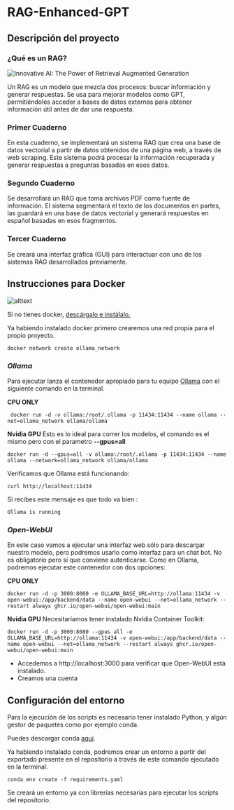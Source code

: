 
# RAG-Enhanced-GPT

## Descripción del proyecto
### ¿Qué es un RAG?
![Innovative AI: The Power of Retrieval Augmented Generation](https://ambersearch.de/wp-content/uploads/2023/10/Retrieval-Augmented-Generation_en_ohne-Uberschrift-1080x675.webp)

Un RAG es un modelo que mezcla dos procesos: buscar información y generar respuestas. Se usa para mejorar modelos como GPT, permitiéndoles acceder a bases de datos externas para obtener información útil antes de dar una respuesta.

### Primer Cuaderno
En esta cuaderno, se implementará un sistema RAG que crea una base de datos vectorial a partir de datos obtenidos de una página web, a través de web scraping. Este sistema podrá procesar la información recuperada y generar respuestas a preguntas basadas en esos datos.
### Segundo Cuaderno
Se desarrollará un RAG que toma archivos PDF como fuente de información. El sistema segmentará el texto de los documentos en partes, las guardará en una base de datos vectorial y generará respuestas en español basadas en esos fragmentos.
### Tercer Cuaderno
Se creará una interfaz gráfica (GUI) para interactuar con uno de los sistemas RAG desarrollados previamente. 

## Instrucciones para Docker

  

![alttext](https://cdn-icons-png.flaticon.com/256/919/919853.png)

  


Si no tienes docker, [descárgalo e instálalo.](https://www.docker.com/products/docker-desktop/)

Ya habiendo instalado docker primero crearemos una red propia para el propio proyecto.

    docker network create ollama_network

### *Ollama*
 Para ejecutar lanza el contenedor apropiado para tu equipo [Ollama](https://ollama.com/download) con el siguiente comando en la terminal. 
 
 **CPU ONLY**

     docker run -d -v ollama:/root/.ollama -p 11434:11434 --name ollama --net=ollama_network ollama/ollama

**Nvidia GPU**
Esto es lo ideal para correr los modelos, el comando es el mismo pero con el parametro **--gpus=all**

    docker run -d --gpus=all -v ollama:/root/.ollama -p 11434:11434 --name ollama --network=ollama_network ollama/ollama

Verificamos que Ollama está funcionando: 

    curl http://localhost:11434
Si recibes este mensaje es que todo va bien : 

    Ollama is running


### ***Open-WebUI***
En este caso vamos a ejecutar una interfaz web sólo para descargar nuestro modelo, pero podremos usarlo como interfaz para un chat bot. No es obligatorio pero si que conviene autenticarse. Como en Ollama, podremos ejecutar este contenedor con dos opciones: 

**CPU ONLY**

    docker run -d -p 3000:8080 -e OLLAMA_BASE_URL=http://ollama:11434 -v open-webui:/app/backend/data --name open-webui --net=ollama_network --restart always ghcr.io/open-webui/open-webui:main

**Nvidia GPU**
Necesitaríamos tener instalado Nvidia Container Toolkit:

    docker run -d -p 3000:8080 --gpus all -e OLLAMA_BASE_URL=http://ollama:11434 -v open-webui:/app/backend/data --name open-webui --net=ollama_network --restart always ghcr.io/open-webui/open-webui:main

- Accedemos a http://localhost:3000 para verificar que Open-WebUI está instalado.
 - Creamos una cuenta

## Configuración del entorno

Para la ejecución de los scripts es necesario tener instalado Python, y algún gestor de paquetes como por ejemplo conda.

  

Puedes descargar conda [aquí](https://docs.anaconda.com/miniconda/install/#quick-command-line-install).

  

  

Ya habiendo instalado conda, podremos crear un entorno a partir del exportado presente en el repositorio a través de este comando ejecutado en la terminal.

  

  

    conda env create -f requirements.yaml

  

  

Se creará un entorno ya con librerías necesarias para ejecutar los scripts del repositorio.





